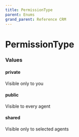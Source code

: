 ```yaml
---
title: PermissionType
parent: Enums
grand_parent: Reference CRM
---
```


# PermissionType

<h3 id="values">Values</h3>

  <h4 id="private" class="name anchored">private</h4>

  <div class="description-wrapper">
   <p>Visible only to you</p>
  </div>

  <h4 id="public" class="name anchored">public</h4>

  <div class="description-wrapper">
   <p>Visible to every agent</p>
  </div>

  <h4 id="shared" class="name anchored">shared</h4>

  <div class="description-wrapper">
   <p>Visible only to selected agents</p>
  </div>

